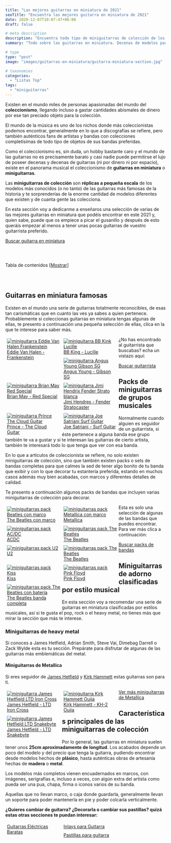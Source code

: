```yaml
---
title: "Las mejores guitarras en miniatura de 2021"
seoTitle: "Encuentra las mejores guitarra en miniatura de 2021"
date: 2020-12-07T10:07:47+06:00 
draft: false

# meta description
description: "Encuentra todo tipo de miniguitarras de colección de los artistas y bandas más famosos. Si te gustan las guitarras en miniatura este es tu sitio."
summary: "Todo sobre las guitarras en miniatura. Decenas de modelos para coleccionista de tus artistas preferidos"

# type
type: "post"
image: "images/guitarras-en-miniatura/guitarra-miniatura-section.jpg"

# taxonomies
categories: 
  - "Listas Top"
tags:
  - "miniguitarras"
---
```


Existen en el mundo miles de personas apasionadas del mundo del **coleccionismo**, llegando incluso a gastar cantidades abismales de dinero por ese tan preciado objeto para la colección.

El mundo de la música es uno de los nichos donde más coleccionistas podemos encontrar, generalmente en lo que a discografías se refiere, pero también auténticos fans de artistas y
bandas con colecciones completísimas de todo tipo de objetos de sus bandas preferidas.

Como el coleccionismo es, sin duda, un hobby bastante caro y el mundo de las guitarras no es precisamente barato y casi nadie puede permitirse el lujo de poseer decenas
y decenas de guitarras (ni por dinero ni por espacio), existe en el panorama musical el coleccionismo de **guitarras en miniatura** o **miniguitarras**.

Las **miniguitarras de colección** son **réplicas a pequeña escala** de los modelos más conocidos (o no tanto) de las guitarras más famosas de la historia y te sorprenderías de la enorme cantidad de modelos
diferentes que existen y de cuanta gente las colecciona.

En esta sección voy a dedicarme a enseñaros una selección de varias de las mejores guitarras en miniatura que podéis encontrar en este 2021 y, quien sabe, puede que os empiece a picar el gusanillo y después
de esto queráis empezar al menos a tener unas pocas guitarras de vuestro guitarrista preferido.


<a href="https://amzn.to/3lMdzRr" class="btn btn-outline-primary" rel="nofollow noopener noreferrer" target="_blank">Buscar guitarra en miniatura</a>

&nbsp;

<div id="toc_container" class="toc_light_blue no_bullets" style="width: auto; display: table;">
  <p class="toc_title">Tabla de contenidos 
    <span class="toc_toggle">[<a id="toggle-link" href="javascript:void(0);" onclick="javascript:changeTocVisibility();">Mostrar</a>]</span>
  </p>
  <ul id="toc-list" class="toc_list" style="display: none;">
    <li><a href="#guitarras-en-miniatura-famosas"><span class="toc_number toc_depth_1">1</span> Guitarras en miniatura famosas</a></li>
    <li><a href="#packs-de-miniguitarras-de-grupos-musicales"><span class="toc_number toc_depth_1">2</span> Packs de miniguitarras de grupos musicales</a></li>
    <li><a href="#miniguitarras-de-adorno-clasificadas-por-estilo-musical"><span class="toc_number toc_depth_1">3</span> Miniguitarras de adorno clasificadas por estilo musical</a></li>
    <li><a href="#miniguitarras-de-heavy-metal"><span class="toc_number toc_depth_2">3.1</span> Miniguitarras de heavy metal</a></li>
    <li><a href="#miniguitarras-de-metallica"><span class="toc_number toc_depth_3">3.1.1</span> Miniguitarras de Metallica</a></li>
  </ul>
</div>

&nbsp;

## Guitarras en miniatura famosas

Existen en el mundo una serie de guitarras totalmente reconocibles, de esas tan carismáticas que en cuanto las ves ya sabes a quien pertenece.
Probablemente si coleccionas guitarras en miniatura tengas algunas de ellas, te presento a continuación una pequeña selección de ellas, clica en la que te interese
para saber más.

<div class="row">
      <div class="column" style="float: left; width: 33.33%; padding: 5px;">
        <a href="https://amzn.to/2IqgnpO" rel="nofollow noopener noreferrer" target="_blank">
          <img src="../../images/guitarras-en-miniatura/miniguitarra-eddie-van-halen-frankenstein.png" alt="miniguitarra Eddie Van Halen Frankenstein">
          <figcaption>Eddie Van Halen - Frankenstein</figcaption>
        </a>
      </div>
      <div class="column" style="float: left; width: 33.33%; padding: 5px;">
        <a href="https://amzn.to/3os9gfO" rel="nofollow noopener noreferrer" target="_blank">
          <img src="../../images/guitarras-en-miniatura/miniguitarra-bb-king-lucille.png" alt="miniguitarra BB Kink Lucille">
          <figcaption>BB King - Lucille</figcaption>
        </a>
      </div>
      <div class="column" style="float: left; width: 33.33%; padding: 5px;">
        <a href="https://amzn.to/3lNqRNK" rel="nofollow noopener noreferrer" target="_blank">
          <img src="../../images/guitarras-en-miniatura/miniguitarra-angus-young-gibson-sg.png" alt="miniguitarra Angus Young Gibson SG">
          <figcaption>Angus Young - Gibson SG</figcaption>
        </a>
      </div>
      <div class="column" style="float: left; width: 33.33%; padding: 5px;">
        <a href="https://amzn.to/36QEdEH" rel="nofollow noopener noreferrer" target="_blank">
          <img src="../../images/guitarras-en-miniatura/miniguitarra-brian-may-red-special.png" alt="miniguitarra Brian May Red Special">
          <figcaption>Brian May - Red Special</figcaption>
        </a>
      </div>
      <div class="column" style="float: left; width: 33.33%; padding: 5px;">
        <a href="https://amzn.to/2VSaTqU" rel="nofollow noopener noreferrer" target="_blank">
          <img src="../../images/guitarras-en-miniatura/miniguitarra-jimi-hendrix.png" alt="miniguitarra Jimi Hendrix Fender Strato blanca">
          <figcaption>Jimi Hendrex - Fender Stratocaster</figcaption>
        </a>
      </div>
      <div class="column" style="float: left; width: 33.33%; padding: 5px;">
        <a href="https://amzn.to/3oB2kxk" rel="nofollow noopener noreferrer" target="_blank">
          <img src="../../images/guitarras-en-miniatura/miniguitarra-prince-cloud-guitar.png" alt="miniguitarra Prince The Cloud Guitar">
          <figcaption>Prince - The Cloud Guitar</figcaption>
        </a>
      </div>
      <div class="column" style="float: left; width: 33.33%; padding: 5px;">
        <a href="https://amzn.to/3lNqRNK" rel="nofollow noopener noreferrer" target="_blank">
          <img src="../../images/guitarras-en-miniatura/miniguitarra-joe-satriani-surf.png" alt="miniguitarra Joe Satriani Surf Guitar">
          <figcaption>Joe Satriani - Surf Guitar</figcaption>
        </a>
      </div>
</div>

¿No has encontrado al guitarrista que buscabas? echa un vistazo aquí:

<a href="https://amzn.to/2VT3ms2" class="btn btn-outline-primary" rel="nofollow noopener noreferrer" target="_blank">Buscar guitarrista</a>

## Packs de miniguitarras de grupos musicales

Normalmente cuando alguien es seguidor de un guitarrista, si éste pertenece a alguna banda ese grupo también te va a gustar y si te interesan las guitarras
de cierto artista, también te interesará todo lo que tenga que ver con esa banda.

En lo que a artículos de coleccionista se refiere, no solo existen miniguitarras de colección, sino que también existen packs o sets de bandas completas para que
calmes la sed de tener algo bonito de tu banda que exibir y con lo que decorar tu estantería preferida, estando en muchos casos además muy bien acabadas, con 
marcos y diferentes detalles de calidad.

Te presento a continuación algunos packs de bandas que incluyen varias miniguitarras de colección para decorar.

<div class="row">
      <div class="column" style="float: left; width: 33.33%; padding: 5px;">
        <a href="https://amzn.to/36R3Chy" rel="nofollow noopener noreferrer" target="_blank">
          <img src="../../images/guitarras-en-miniatura/miniguitarra-beatles-marco.png" alt="miniguitarras pack Beatles con marco">
          <figcaption>The Beatles con marco</figcaption>
        </a>
      </div>
      <div class="column" style="float: left; width: 33.33%; padding: 5px;">
        <a href="https://amzn.to/2VQXJdW" rel="nofollow noopener noreferrer" target="_blank">
          <img src="../../images/guitarras-en-miniatura/miniguitarra-metallica-pack-marco.png" alt="miniguitarras pack Metallica con marco">
          <figcaption>Metallica</figcaption>
        </a>
      </div>
      <div class="column" style="float: left; width: 33.33%; padding: 5px;">
        <a href="https://amzn.to/3gx1yi0" rel="nofollow noopener noreferrer" target="_blank">
          <img src="../../images/guitarras-en-miniatura/miniguitarra-pack-acdc.png" alt="miniguitarras pack AC/DC">
          <figcaption>ACDC</figcaption>
        </a>
      </div>
      <div class="column" style="float: left; width: 33.33%; padding: 5px;">
        <a href="https://amzn.to/36RYPw5" rel="nofollow noopener noreferrer" target="_blank">
          <img src="../../images/guitarras-en-miniatura/miniguitarra-beatles-pack.png" alt="miniguitarras pack The Beatles">
          <figcaption>The Beatles</figcaption>
        </a>
      </div>
      <div class="column" style="float: left; width: 33.33%; padding: 5px;">
        <a href="https://amzn.to/3qCESkO" rel="nofollow noopener noreferrer" target="_blank">
          <img src="../../images/guitarras-en-miniatura/miniguitarra-pack-u2.png" alt="miniguitarras pack U2">
          <figcaption>U2</figcaption>
        </a>
      </div>
      <div class="column" style="float: left; width: 33.33%; padding: 5px;">
        <a href="https://amzn.to/36RYPw5" rel="nofollow noopener noreferrer" target="_blank">
          <img src="../../images/guitarras-en-miniatura/miniguitarra-beatles-pack.png" alt="miniguitarras pack The Beatles">
          <figcaption>The Beatles</figcaption>
        </a>
      </div>
      <div class="column" style="float: left; width: 33.33%; padding: 5px;">
        <a href="https://amzn.to/3lYeSwX" rel="nofollow noopener noreferrer" target="_blank">
          <img src="../../images/guitarras-en-miniatura/miniguitarra-pack-kiss.png" alt="miniguitarras pack Kiss">
          <figcaption>Kiss</figcaption>
        </a>
      </div>
      <div class="column" style="float: left; width: 33.33%; padding: 5px;">
        <a href="https://amzn.to/37LXYwj" rel="nofollow noopener noreferrer" target="_blank">
          <img src="../../images/guitarras-en-miniatura/miniguitarra-pack-pink-floyd.png" alt="miniguitarras pack Pink Floyd">
          <figcaption>Pink Floyd</figcaption>
        </a>
      </div>
      <div class="column" style="float: left; width: 33.33%; padding: 5px;">
        <a href="https://amzn.to/33QWoIf" rel="nofollow noopener noreferrer" target="_blank">
          <img src="../../images/guitarras-en-miniatura/miniguitarra-pack-beatles-bateria.png" alt="miniguitarras pack The Beatles con batería">
          <figcaption>The Beatles banda completa</figcaption>
        </a>
      </div>
</div>

Esta es solo una selección de algunas de las bandas que puedes encontrar. Para ver más clica a continuación:

<a href="https://amzn.to/2VT3ms2" class="btn btn-outline-primary" rel="nofollow noopener noreferrer" target="_blank">Buscar packs de bandas</a>

## Miniguitarras de adorno clasificadas por estilo musical

En esta sección voy a recomendar una serie de guitarras en miniatura clasificadas por estilos musicales, así si te gusta el pop, rock o el
heavy metal, no tienes más que mirar la sección que más te interese.

### Miniguitarras de heavy metal

Si conoces a James Hetfield, Adrian Smith, Steve Vai, Dimebag Darrell o Zack Wylde esta es tu sección. Prepárate para disfrutar de algunas de las
guitarras más emblemáticas del metal.

#### Miniguitarras de Metallica

Si eres seguidor de [James Hetfield](/james-hetfield) y [Kirk Hammett](/kirk-hammett) estas guitarras son para ti.

<div class="row">
      <div class="column" style="float: left; width: 33.33%; padding: 5px;">
        <a href="https://amzn.to/3gmY4OU" rel="nofollow noopener noreferrer" target="_blank">
          <img src="../../images/guitarras-en-miniatura/miniguitarra-james-hetfield-ltd-iron-cross.png" alt="miniguitarra James Hwtfield LTD Iron Cross">
          <figcaption>James Hetfield - LTD Iron Cross</figcaption>
        </a>
      </div>
      <div class="column" style="float: left; width: 33.33%; padding: 5px;">
        <a href="https://amzn.to/36VfKOl" rel="nofollow noopener noreferrer" target="_blank">
          <img src="../../images/guitarras-en-miniatura/miniguitarra-kirk-hammett-ouija.png" alt="miniguitarra Kirk Hammett Ouija">
          <figcaption>Kirk Hammett - KH-2 Ouija</figcaption>
        </a>
      </div>
      <div class="column" style="float: left; width: 33.33%; padding: 5px;">
        <a href="https://amzn.to/3gqzVXD" rel="nofollow noopener noreferrer" target="_blank">
          <img src="../../images/guitarras-en-miniatura/miniguitarra-james-hetfield-snakebyte.png" alt="miniguitarra James Hetfield LTD Snakebyte">
          <figcaption>James Hetfield - LTD Snakebyte</figcaption>
        </a>
      </div>
</div>

<a href="https://amzn.to/3m5AYxH" class="btn btn-outline-primary" rel="nofollow noopener noreferrer" target="_blank">Ver más miniguitarras de Metallica</a>

## Características principales de las miniguitarras de colección

Por lo general, las guitarras en miniatura suelen tener unos **25cm aproximadamente de longitud**. Los acabados depende un poco del modelo y del precio que tenga
la guitarra, pudiendo encontrar desde modelos hechos de **plásico**, hasta auténticas obras de artesanía hechas de **madera** o **metal**.

Los modelos más completos vienen encuadernados en marcos, con imágenes, serigrafías e, incluso a veces, con algún extra del artista como pueda ser una pua, chapa, firma
o iconos varios de su banda. 

Aquellas que no llevan marco, o caja donde guardarla, generalmente llevan un soporte para poder mantenerla en pie y poder colcarla verticalmente.

**¿Quieres cambiar de guitarra? ¿Decorarla o cambiar sus pastillas? quizá estas otras secciones te puedan interesar:**

<div class="row">
      <div class="column" style="float: left; width: 33.33%; padding: 5px;">
        <a href="/guitarras-electricas-baratas/">
          <figcaption>Guitarras Eléctricas Baratas</figcaption>
        </a>
      </div>
      <div class="column" style="float: left; width: 33.33%; padding: 5px;">
        <a href="/inlays-guitarra/">
          <figcaption>Inlays para Guitarra</figcaption>
        </a>
      </div>
      <div class="column" style="float: left; width: 33.33%; padding: 5px;">
        <a href="/pastillas-para-guitarra/">
          <figcaption>Pastillas para guitarra</figcaption>
        </a>
      </div>
</div>
